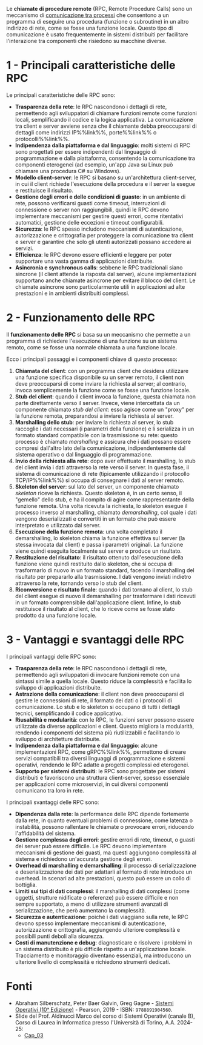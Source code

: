 Le **chiamate di procedure remote** (RPC, Remote Procedure Calls) sono un meccanismo di [comunicazione tra processi](Processi.md#7%20-%20Comunicazione%20tra%20processi%20(IPC)) che consentono a un programma di eseguire una procedura (funzione o subroutine) in un altro indirizzo di rete, come se fosse una funzione locale. Questo tipo di comunicazione è usato frequentemente in sistemi distribuiti per facilitare l'interazione tra componenti che risiedono su macchine diverse.

# 1 - Principali caratteristiche delle RPC

Le principali caratteristiche delle RPC sono:
- **Trasparenza della rete**: le RPC nascondono i dettagli di rete, permettendo agli sviluppatori di chiamare funzioni remote come funzioni locali, semplificando il codice e la logica applicativa. La comunicazione tra client e server avviene senza che il chiamante debba preoccuparsi di dettagli come indirizzi IP%%link%%, porte%%link%% o protocolli%%link%%.
- **Indipendenza dalla piattaforma e dal linguaggio**: molti sistemi di RPC sono progettati per essere indipendenti dal linguaggio di programmazione e dalla piattaforma, consentendo la comunicazione tra componenti eterogenei (ad esempio, un'app Java su Linux può chiamare una procedura C# su Windows).
- **Modello client-server**: le RPC si basano su un'architettura client-server, in cui il client richiede l'esecuzione della procedura e il server la esegue e restituisce il risultato.
- **Gestione degli errori e delle condizioni di guasto**: in un ambiente di rete, possono verificarsi guasti come timeout, interruzioni di connessione o server non raggiungibili, quindi le RPC devono implementare meccanismi per gestire questi errori, come ritentativi automatici, gestione delle eccezioni e timeout configurabili.
- **Sicurezza**: le RPC spesso includono meccanismi di autenticazione, autorizzazione e crittografia per proteggere la comunicazione tra client e server e garantire che solo gli utenti autorizzati possano accedere ai servizi.
- **Efficienza**: le RPC devono essere efficienti e leggere per poter supportare una vasta gamma di applicazioni distribuite.
- **Asincronia e synchronous calls**: sebbene le RPC tradizionali siano sincrone (il client attende la risposta dal server), alcune implementazioni supportano anche chiamate asincrone per evitare il blocco del client. Le chiamate asincrone sono particolarmente utili in applicazioni ad alte prestazioni e in ambienti distribuiti complessi.

# 2 - Funzionamento delle RPC

Il **funzionamento delle RPC** si basa su un meccanismo che permette a un programma di richiedere l'esecuzione di una funzione su un sistema remoto, come se fosse una normale chiamata a una funzione locale.

Ecco i principali passaggi e i componenti chiave di questo processo:
1. **Chiamata del client**: con un programma client che desidera utilizzare una funzione specifica disponibile su un server remoto, il client non deve preoccuparsi di come inviare la richiesta al server; al contrario, invoca semplicemente la funzione come se fosse una funzione locale.
2. **Stub del client**: quando il client invoca la funzione, questa chiamata non parte direttamente verso il server. Invece, viene intercettata da un componente chiamato _stub del client_: esso agisce come un "proxy" per la funzione remota, preparandosi a inviare la richiesta al server.
3. **Marshalling dello stub**: per inviare la richiesta al server, lo stub raccoglie i dati necessari (i parametri della funzione) e li serializza in un formato standard compatibile con la trasmissione su rete: questo processo è chiamato _marshalling_ e assicura che i dati possano essere compresi dall'altro lato della comunicazione, indipendentemente dal sistema operativo o dal linguaggio di programmazione.
4. **Invio della richiesta alla rete**: dopo aver effettuato il marshalling, lo stub del client invia i dati attraverso la rete verso il server. In questa fase, il sistema di comunicazione di rete (tipicamente utilizzando il protocollo TCP/IP%%link%%) si occupa di consegnare i dati al server remoto.
5. **Skeleton del server**: sul lato del server, un componente chiamato _skeleton_ riceve la richiesta. Questo skeleton è, in un certo senso, il "gemello" dello stub, e ha il compito di agire come rappresentante della funzione remota. Una volta ricevuta la richiesta, lo skeleton esegue il processo inverso al marshalling, chiamato _demarshalling_, col quale i dati vengono deserializzati e convertiti in un formato che può essere interpretato e utilizzato dal server.
6. **Esecuzione della funzione remota**: una volta completato il demarshalling, lo skeleton chiama la funzione effettiva sul server (la stessa invocata dal client) e passa i parametri originali. La funzione viene quindi eseguita localmente sul server e produce un risultato.
7. **Restituzione del risultato**: il risultato ottenuto dall'esecuzione della funzione viene quindi restituito dallo skeleton, che si occupa di trasformarlo di nuovo in un formato standard, facendo il marshalling del risultato per prepararlo alla trasmissione. I dati vengono inviati indietro attraverso la rete, tornando verso lo stub del client.
8. **Riconversione e risultato finale**: quando i dati tornano al client, lo stub del client esegue di nuovo il demarshalling per trasformare i dati ricevuti in un formato comprensibile dall'applicazione client. Infine, lo stub restituisce il risultato al client, che lo riceve come se fosse stato prodotto da una funzione locale.

# 3 - Vantaggi e svantaggi delle RPC

I principali vantaggi delle RPC sono:
- **Trasparenza della rete**: le RPC nascondono i dettagli di rete, permettendo agli sviluppatori di invocare funzioni remote con una sintassi simile a quella locale. Questo riduce la complessità e facilita lo sviluppo di applicazioni distribuite.
- **Astrazione della comunicazione**: il client non deve preoccuparsi di gestire le connessioni di rete, il formato dei dati o i protocolli di comunicazione. Lo stub e lo skeleton si occupano di tutti i dettagli tecnici, semplificando il codice applicativo.
- **Riusabilità e modularità**: con le RPC, le funzioni server possono essere utilizzate da diverse applicazioni e client. Questo migliora la modularità, rendendo i componenti del sistema più riutilizzabili e facilitando lo sviluppo di architetture distribuite.
- **Indipendenza dalla piattaforma e dal linguaggio**: alcune implementazioni RPC, come gRPC%%link%%, permettono di creare servizi compatibili tra diversi linguaggi di programmazione e sistemi operativi, rendendo le RPC adatte a progetti complessi ed eterogenei.
- **Supporto per sistemi distribuiti**: le RPC sono progettate per sistemi distribuiti e favoriscono una struttura client-server, spesso essenziale per applicazioni come microservizi, in cui diversi componenti comunicano tra loro in rete.

I principali svantaggi delle RPC sono:
- **Dipendenza dalla rete**: la performance delle RPC dipende fortemente dalla rete, in quanto eventuali problemi di connessione, come latenza o instabilità, possono rallentare le chiamate o provocare errori, riducendo l'affidabilità del sistema.
- **Gestione complessa degli errori**: gestire errori di rete, timeout, o guasti dei server può essere difficile. Le RPC devono implementare meccanismi di gestione dei guasti, ma questi aggiungono complessità al sistema e richiedono un'accurata gestione degli errori.
- **Overhead di marshalling e demarshalling**: il processo di serializzazione e deserializzazione dei dati per adattarli al formato di rete introduce un overhead. In scenari ad alte prestazioni, questo può essere un collo di bottiglia.
- **Limiti sui tipi di dati complessi**: il marshalling di dati complessi (come oggetti, strutture nidificate o referenze) può essere difficile e non sempre supportato, a meno di utilizzare strumenti avanzati di serializzazione, che però aumentano la complessità.
- **Sicurezza e autenticazione**: poiché i dati viaggiano sulla rete, le RPC devono spesso implementare meccanismi di autenticazione, autorizzazione e crittografia, aggiungendo ulteriore complessità e possibili punti deboli alla sicurezza.
- **Costi di manutenzione e debug**: diagnosticare e risolvere i problemi in un sistema distribuito è più difficile rispetto a un'applicazione locale. Tracciamento e monitoraggio diventano essenziali, ma introducono un ulteriore livello di complessità e richiedono strumenti dedicati.

# Fonti

- Abraham Silberschatz, Peter Baer Galvin, Greg Gagne - [Sistemi Operativi (10ᵃ Edizione)](https://he.pearson.it/catalogo/1099) - Pearson, 2019 - ISBN: `9788891904560`.
- Slide del Prof. Aldinucci Marco del corso di Sistemi Operativi (canale B), Corso di Laurea in Informatica presso l'Università di Torino, A.A. 2024-25:
	- [Cap_03](https://informatica.i-learn.unito.it/mod/resource/view.php?id=253884)
